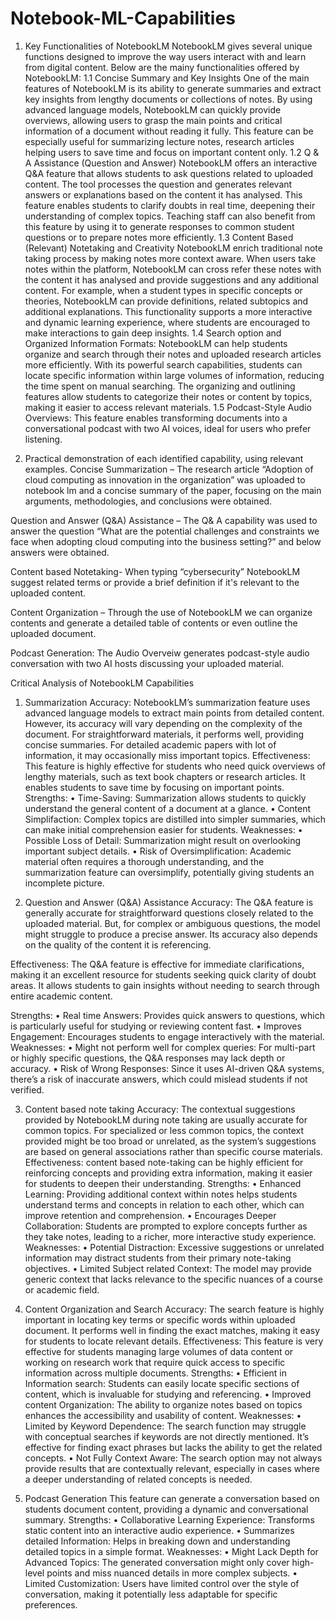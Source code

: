 # Notebook-ML-Capabilities
1. Key Functionalities of NotebookLM
NotebookLM gives several unique functions designed to improve the way users interact with and learn from digital content. Below are the mainy functionalities offered by NotebookLM:
1.1 Concise Summary and Key Insights
One of the main features of NotebookLM is its ability to generate summaries and extract key insights from lengthy documents or collections of notes. By using advanced language models, NotebookLM can quickly provide overviews, allowing users to grasp the main points and critical information of a document without reading it fully. This feature can be especially useful for summarizing lecture notes, research articles helping users to save time and focus on important content only.
1.2 Q & A Assistance (Question and Answer)
NotebookLM offers an interactive Q&A feature that allows students to ask questions related to uploaded content. The tool processes the question and generates relevant answers or explanations based on the content it has analysed. This feature enables students to clarify doubts in real time, deepening their understanding of complex topics. Teaching staff can also benefit from this feature by using it to generate responses to common student questions or to prepare notes more efficiently.
1.3 Content Based (Relevant) Notetaking and Creativity
NotebookLM enrich traditional note taking process by making notes more context aware. When users take notes within the platform, NotebookLM can cross refer these notes with the content it has analysed and provide suggestions and any additional content. For example, when a student types in specific concepts or theories, NotebookLM can provide definitions, related subtopics and additional explanations. This functionality supports a more interactive and dynamic learning experience, where students are encouraged to make interactions to gain deep insights.
1.4 Search option and Organized Information Formats:
NotebookLM can help students organize and search through their notes and uploaded research articles more efficiently. With its powerful search capabilities, students can locate specific information within large volumes of information, reducing the time spent on manual searching. The organizing and outlining features allow students to categorize their notes or content by topics, making it easier to access relevant materials.
1.5 Podcast-Style Audio Overviews:
This feature enables transforming documents into a conversational podcast with two AI voices, ideal for users who prefer listening.




2. Practical demonstration of each identified capability, using relevant examples.
Concise Summarization – The research article “Adoption of cloud computing as innovation in the organization” was uploaded to notebook lm and a concise summary of the paper, focusing on the main arguments, methodologies, and conclusions were obtained.
  
Question and Answer (Q&A) Assistance – The Q& A capability was used to answer the question “What are the potential challenges and constraints we face when adopting cloud computing into the business setting?” and below answers were obtained.
 
 


Content based Notetaking- When typing “cybersecurity” NotebookLM suggest related terms or provide a brief definition if it's relevant to the uploaded content.
 

Content Organization – Through the use of NotebookLM we can organize contents and generate a detailed table of contents or even outline the uploaded document.
 
 

Podcast Generation: The Audio Overveiw generates podcast-style audio conversation with two AI hosts discussing your uploaded material.
 
Critical Analysis of NotebookLM Capabilities
1) Summarization 
Accuracy: NotebookLM’s summarization feature uses advanced language models to extract main points from detailed content. However, its accuracy will vary depending on the complexity of the document. For straightforward materials, it performs well, providing concise summaries. For detailed academic papers with lot of information, it may occasionally miss important topics.
Effectiveness: This feature is highly effective for students who need quick overviews of lengthy materials, such as text book chapters or research articles. It enables students to save time by focusing on important points.
Strengths:
•	Time-Saving: Summarization allows students to quickly understand the general content of a document at a glance.
•	Content Simplifaction: Complex topics are distilled into simpler summaries, which can make initial comprehension easier for students.
Weaknesses:
•	Possible Loss of Detail: Summarization might result on overlooking important subject details.
•	Risk of Oversimplification: Academic material often requires a thorough understanding, and the summarization feature can oversimplify, potentially giving students an incomplete picture.

2) Question and Answer (Q&A) Assistance
Accuracy: The Q&A feature is generally accurate for straightforward questions closely related to the uploaded material. But, for complex or ambiguous questions, the model might struggle to produce a precise answer. Its accuracy also depends on the quality of the content it is referencing.


Effectiveness: The Q&A feature is effective for immediate clarifications, making it an excellent resource for students seeking quick clarity of doubt areas. It allows students to gain insights without needing to search through entire academic content.

Strengths:
•	Real time Answers: Provides quick answers to questions, which is particularly useful for studying or reviewing content fast.
•	Improves Engagement: Encourages students to engage interactively with the material.
Weaknesses:
•	Might not perform well for complex queries: For multi-part or highly specific questions, the Q&A responses may lack depth or accuracy.
•	Risk of Wrong Responses: Since it uses AI-driven Q&A systems, there’s a risk of inaccurate answers, which could mislead students if not verified.

3) Content based note taking
Accuracy: The contextual suggestions provided by NotebookLM during note taking are usually accurate for common topics. For specialized or less common topics, the context provided might be too broad or unrelated, as the system’s suggestions are based on general associations rather than specific course materials.
Effectiveness: content based note-taking can be highly efficient for reinforcing concepts and providing extra information, making it easier for students to deepen their understanding.
Strengths:
•	Enhanced Learning: Providing additional context within notes helps students understand terms and concepts in relation to each other, which can improve retention and comprehension.
•	Encourages Deeper Collaboration: Students are prompted to explore concepts further as they take notes, leading to a richer, more interactive study experience.
Weaknesses:
•	Potential Distraction: Excessive suggestions or unrelated information may distract students from their primary note-taking objectives.
•	Limited Subject related Context: The model may provide generic context that lacks relevance to the specific nuances of a course or academic field.




4) Content Organization and Search
Accuracy: The search feature is highly important in locating key terms or specific words within uploaded document. It performs well in finding the exact matches, making it easy for students to locate relevant details.
Effectiveness: This feature is very effective for students managing large volumes of data content or working on research work that require quick access to specific information across multiple documents.
Strengths:
•	Efficient in Information search: Students can easily locate specific sections of content, which is invaluable for studying and referencing.
•	Improved content Organization: The ability to organize notes based on topics enhances the accessibility and usability of content.
Weaknesses:
•	Limited by Keyword Dependence: The search function may struggle with conceptual searches if keywords are not directly mentioned. It’s effective for finding exact phrases but lacks the ability to get the related concepts.
•	Not Fully Context Aware: The search option may not always provide results that are contextually relevant, especially in cases where a deeper understanding of related concepts is needed.

5) Podcast Generation
This feature can generate a conversation based on students document content, providing a dynamic and conversational summary.
Strengths:
•	Collaborative Learning Experience: Transforms static content into an interactive audio experience.
•	Summarizes detailed Information: Helps in breaking down and understanding detailed topics in a simple format.
Weaknesses:
•	Might Lack Depth for Advanced Topics: The generated conversation might only cover high-level points and miss nuanced details in more complex subjects.
•	Limited Customization: Users have limited control over the style of conversation, making it potentially less adaptable for specific preferences.
